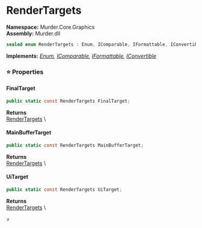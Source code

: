 # RenderTargets

**Namespace:** Murder.Core.Graphics \
**Assembly:** Murder.dll

```csharp
sealed enum RenderTargets : Enum, IComparable, IFormattable, IConvertible
```

**Implements:** _[Enum](https://learn.microsoft.com/en-us/dotnet/api/System.Enum?view=net-7.0), [IComparable](https://learn.microsoft.com/en-us/dotnet/api/System.IComparable?view=net-7.0), [IFormattable](https://learn.microsoft.com/en-us/dotnet/api/System.IFormattable?view=net-7.0), [IConvertible](https://learn.microsoft.com/en-us/dotnet/api/System.IConvertible?view=net-7.0)_

### ⭐ Properties
#### FinalTarget
```csharp
public static const RenderTargets FinalTarget;
```

**Returns** \
[RenderTargets](/Murder/Core/Graphics/RenderTargets.html) \
#### MainBufferTarget
```csharp
public static const RenderTargets MainBufferTarget;
```

**Returns** \
[RenderTargets](/Murder/Core/Graphics/RenderTargets.html) \
#### UiTarget
```csharp
public static const RenderTargets UiTarget;
```

**Returns** \
[RenderTargets](/Murder/Core/Graphics/RenderTargets.html) \


⚡